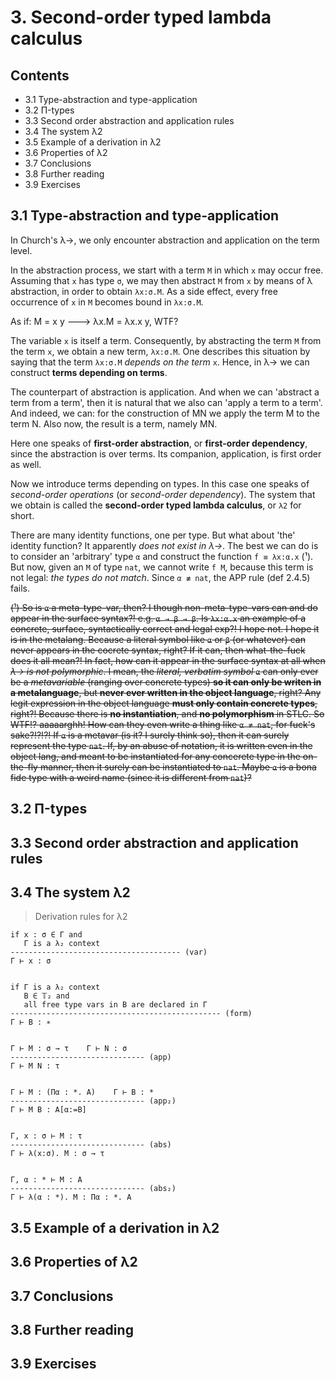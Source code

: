 # 3. Second-order typed lambda calculus

## Contents

- 3.1 Type-abstraction and type-application
- 3.2 Π-types
- 3.3 Second order abstraction and application rules
- 3.4 The system λ2
- 3.5 Example of a derivation in λ2
- 3.6 Properties of λ2
- 3.7 Conclusions
- 3.8 Further reading
- 3.9 Exercises

## 3.1 Type-abstraction and type-application

In Church's λ→, we only encounter abstraction and application on the term level.

In the abstraction process, we start with a term `M` in which `x` may occur free. Assuming that `x` has type `σ`, we may then abstract `M` from `x` by means of λ abstraction, in order to obtain `λx:σ.M`. As a side effect, every free occurrence of `x` in `M` becomes bound in `λx:σ.M`.

As if: M = x y ---> λx.M = λx.x y, WTF?

The variable `x` is itself a term. Consequently, by abstracting the term `M` from the term `x`, we obtain a new term, `λx:σ.M`. One describes this situation by saying that the term `λx:σ.M` *depends on the term* `x`. Hence, in λ→ we can construct **terms depending on terms**.

The counterpart of abstraction is application. And when we can 'abstract a term from a term', then it is natural that we also can 'apply a term to a term'. And indeed, we can: for the construction of MN we apply the term M to the term N. Also now, the result is a term, namely MN.

Here one speaks of **first-order abstraction**, or **first-order dependency**, since the abstraction is over terms. Its companion, application, is first order as well.

Now we introduce terms depending on types. In this case one speaks of *second-order operations* (or *second-order dependency*). The system that we obtain is called the **second-order typed lambda calculus**, or `λ2` for short.

There are many identity functions, one per type. But what about 'the' identity function? It apparently *does not exist in λ→*. The best we can do is to consider an 'arbitrary' type `α` and construct the function `f ≡ λx:α.x` (¹). But now, given an `M` of type `nat`, we cannot write `f M`, because this term is not legal: *the types do not match*. Since `α ≢ nat`, the APP rule (def 2.4.5) fails.

~~(¹) So is `α` a meta-type-var, then? I though non-meta-type-vars can and do appear in the surface syntax?! e.g. `α → β → β`. Is `λx:α.x` an example of a concrete, surface, syntactically correct and legal exp?! I hope not. I hope it is in the metalang. Because a literal symbol like `α` or `β` (or whatever) can never appears in the cocrete syntax, right? If it can, then what-the-fuck does it all mean?! In fact, how can it appear in the surface syntax at all when *λ→ is not polymorphic*. I mean, the *literal, verbatim symbol* `α` can only ever be a *metavariable* (ranging over concrete types) **so it can only be writen in a metalanguage**, but **never ever written in the object language**, right? Any legit expression in the object language **must only contain concrete types**, right?! Because there is **no instantiation**, and **no polymorphism** in STLC. So WTF!? aaaaarghh! How can they even write a thing like `α ≢ nat`, for fuck's sake?!?!?! If `α` is a metavar (is it? I surely think so), then it can surely represent the type `nat`. If, by an abuse of notation, it is written even in the object lang, and meant to be instantiated for any concerete type in the on-the-fly manner, then it surely can be instantiated to `nat`. Maybe `α` is a bona fide type with a weird name (since it is different from `nat`)?~~





## 3.2 Π-types

## 3.3 Second order abstraction and application rules

## 3.4 The system λ2


>Derivation rules for λ2

```
if x : σ ∈ Γ and
   Γ is a λ₂ context
-------------------------------------- (var)
Γ ⊢ x : σ


if Γ is a λ₂ context
   B ∈ 𝕋₂ and
   all free type vars in B are declared in Γ
----------------------------------------------- (form)
Γ ⊢ B : ∗


Γ ⊢ M : σ → τ    Γ ⊢ N : σ
------------------------------ (app)
Γ ⊢ M N : τ


Γ ⊢ M : (Πα : *. A)    Γ ⊢ B : *
------------------------------ (app₂)
Γ ⊢ M B : A[α:=B]


Γ, x : σ ⊢ M : τ
------------------------------ (abs)
Γ ⊢ λ(x:σ). M : σ → τ


Γ, α : * ⊢ M : A
------------------------------ (abs₂)
Γ ⊢ λ(α : *). M : Πα : *. A
```

## 3.5 Example of a derivation in λ2
## 3.6 Properties of λ2
## 3.7 Conclusions
## 3.8 Further reading
## 3.9 Exercises
